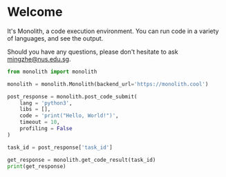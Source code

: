 # Welcome

It's Monolith, a code execution environment. You can run code in a variety of languages, and see the output.

Should you have any questions, please don't hesitate to ask mingzhe@nus.edu.sg.


```python
from monolith import monolith

monolith = monolith.Monolith(backend_url='https://monolith.cool')

post_response = monolith.post_code_submit(
    lang = 'python3',
    libs = [],
    code = 'print("Hello, World!")',
    timeout = 10,
    profiling = False
)

task_id = post_response['task_id']

get_response = monolith.get_code_result(task_id)
print(get_response)
```